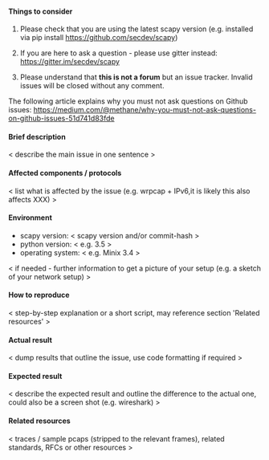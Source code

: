 #### Things to consider

1. Please check that you are using the latest scapy version (e.g. installed via pip install https://github.com/secdev/scapy)

2. If you are here to ask a question - please use gitter instead: https://gitter.im/secdev/scapy

3. Please understand that **this is not a forum** but an issue tracker. Invalid issues will be closed without any comment.

The following article explains why you must not ask questions on Github issues: https://medium.com/@methane/why-you-must-not-ask-questions-on-github-issues-51d741d83fde

#### Brief description

< describe the main issue in one sentence >


#### Affected components / protocols

< list what is affected by the issue (e.g. wrpcap + IPv6,it is likely this also affects XXX) >

#### Environment

- scapy version: < scapy version and/or commit-hash >
- python version: < e.g. 3.5 >
- operating system: < e.g. Minix 3.4 >

< if needed - further information to get a picture of your setup (e.g. a sketch of your network setup) >

#### How to reproduce

< step-by-step explanation or a short script, may reference section 'Related resources' >

#### Actual result

< dump results that outline the issue, use code formatting if required >

#### Expected result

< describe the expected result and outline the difference to the actual one, could also be a screen shot (e.g. wireshark) >

#### Related resources

< traces / sample pcaps (stripped to the relevant frames), related standards, RFCs or other resources >